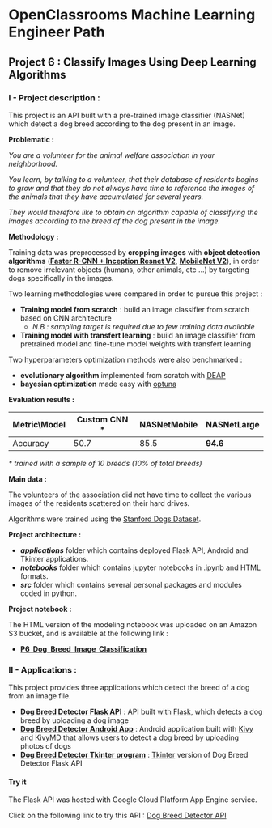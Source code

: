 # OpenClassrooms Machine Learning Engineer Path

## Project 6 : Classify Images Using Deep Learning Algorithms

### I - Project description :

This project is an API built with a pre-trained image classifier (NASNet) which detect a dog breed according to the dog present in an image.

**Problematic :**

_You are a volunteer for the animal welfare association in your neighborhood._

_You learn, by talking to a volunteer, that their database of residents begins to grow and that they do not always have time to reference the images of the animals that they have accumulated for several years._

_They would therefore like to obtain an algorithm capable of classifying the images according to the breed of the dog present in the image._

**Methodology :**

Training data was preprocessed by **cropping images** with **object detection algorithms** ([**Faster R-CNN + Inception Resnet V2**](https://tfhub.dev/google/faster_rcnn/openimages_v4/inception_resnet_v2/1), [**MobileNet V2**](https://tfhub.dev/google/openimages_v4/ssd/mobilenet_v2/1)), in order to remove irrelevant objects (humans, other animals, etc ...) by targeting dogs specifically in the images.

Two learning methodologies were compared in order to pursue this project :

- **Training model from scratch** : build an image classifier from scratch based on CNN architecture
  - _N.B : sampling target is required due to few training data available_<br>
- **Training model with transfert learning** : build an image classifier from pretrained model and fine-tune model weights with transfert learning

Two hyperparameters optimization methods were also benchmarked :
- **evolutionary algorithm** implemented from scratch with [DEAP](https://deap.readthedocs.io/en/master/)
- **bayesian optimization** made easy with [optuna](https://optuna.org/)

**Evaluation results :**

|  Metric\Model   | Custom CNN * | NASNetMobile |  NASNetLarge |
| --------------  | --- | ----- | ----- |
|    Accuracy     | 50.7 |  85.5 |  **94.6** |

_* trained with a sample of 10 breeds (10% of total breeds)_

**Main data :**

The volunteers of the association did not have time to collect the various images of the residents scattered on their hard drives.

Algorithms were trained using the [Stanford Dogs Dataset](http://vision.stanford.edu/aditya86/ImageNetDogs/).


**Project architecture :**

- **_applications_** folder which contains deployed Flask API, Android and Tkinter applications.
- **_notebooks_** folder which contains jupyter notebooks in .ipynb and HTML formats.
- **_src_** folder which contains several personal packages and modules coded in python.

**Project notebook :**

The HTML version of the modeling notebook was uploaded on an Amazon S3 bucket, and is available at the following link :
- **[P6_Dog_Breed_Image_Classification](https://ao-oc-mle-p6-dog-breed-detector.s3.eu-west-3.amazonaws.com/P6_Dog_Breed_Image_Classification.html)**


### II - Applications :

This project provides three applications which detect the breed of a dog from an image file.

- **[Dog Breed Detector Flask API](https://github.com/4D1L-PY/Portfolio/tree/main/OC-MLE/Dog-Breed-Detector/applications/flask_dog_breed_detector)** : API built with [Flask](https://flask.palletsprojects.com/en/1.1.x/), which detects a dog breed by uploading a dog image
- **[Dog Breed Detector Android App](https://github.com/4D1L-PY/Portfolio/tree/main/OC-MLE/Dog-Breed-Detector/applications/kivy_dog_breed_detector)** : Android application built with [Kivy](https://kivy.org/#home) and [KivyMD](https://kivymd.readthedocs.io/en/latest/) that allows users to detect a dog breed by uploading photos of dogs  
- **[Dog Breed Detector Tkinter program](https://github.com/4D1L-PY/Portfolio/tree/main/OC-MLE/Dog-Breed-Detector/applications/tkinter_dog_breed_detector)** : [Tkinter](https://docs.python.org/fr/3/library/tkinter.html) version of Dog Breed Detector Flask API

#### Try it

The Flask API was hosted with Google Cloud Platform App Engine service.

Click on the following link to try this API :
[Dog Breed Detector API](https://dog-breed-detector-306216.ew.r.appspot.com/)
